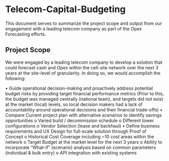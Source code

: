 # Telecom-Capital-Budgeting
This document serves to summarize the project scope and output from our engagement with a leading telecom company as part of the Opex Forecasting efforts.






## Project Scope
We were engaged by a leading telecom company to develop a solution that could forecast cash and Opex within the cell-site network over the next 3 years at the site-level of granularity.  In doing so, we would accomplish the following:

•	Guide operational decision-making and proactively address potential budget risks by providing target financial performance metrics (Prior to this, the budget was managed centrally (national team), and targets did not exist at the market (local) levels, so local decision makers had a lack of accountability around operational decisions and their financial trade-offs)
•	Compare Current project plan with alternative scenarios to identify savings opportunities
  o	Varied build / decommission schedule
  o	Different tower configurations
  o	Vendor Selection (lease and backhaul)
•	Define business requirements and UX Design for full-scale solution through Proof of Concept
  o	Historical Cost Coverage including ~10 cost areas within the network
  o	Target Budget at the market level for the next 3 years
  o	Ability to incorporate “What-if” (scenario) analysis based on common parameters (individual & bulk entry)
  o	API integration with existing systems

